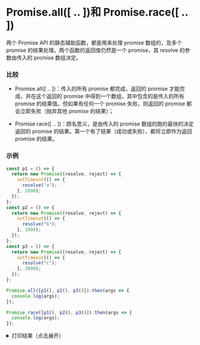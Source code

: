 # Promise.all([ .. ])和 Promise.race([ .. ])

两个 Promise API 的静态辅助函数，都是用来处理 promise 数组的，及多个 promise 的结果处理。两个函数的返回值仍然是一个 promise，其 resolve 的参数由传入的 promise 数组决定。

### 比较

- Promise.all([ .. ])：传入的所有 promise 都完成，返回的 promise 才能完成，并在这个返回的 promise 中得到一个数组，其中包含的是传入的所有 promise 的结果值。但如果有任何一个 promise 失败，则返回的 promise 都会立即失败（抛弃其他 promise 的结果）；

- Promise.race([ .. ])：顾名思义，是由传入的 promise 数组的跑的最快的决定返回的 promise 的结果。第一个有了结果（成功或失败），都将立即作为返回 promise 的结果。

### 示例

```javascript
const p1 = () => {
  return new Promise((resolve, reject) => {
    setTimeout(() => {
      resolve("a");
    }, 2000);
  });
};
const p2 = () => {
  return new Promise((resolve, reject) => {
    setTimeout(() => {
      resolve("b");
    }, 1000);
  });
};
const p3 = () => {
  return new Promise((resolve, reject) => {
    setTimeout(() => {
      resolve("c");
    }, 3000);
  });
};

Promise.all([p1(), p2(), p3()]).then(args => {
  console.log(args);
});

Promise.race([p1(), p2(), p3()]).then(args => {
  console.log(args);
});
```

<details>
  <summary>打印结果（点击展开）</summary>
  <code>b</code>
  <br>
  <code>["a", "b", "c"]</code>
</details>

